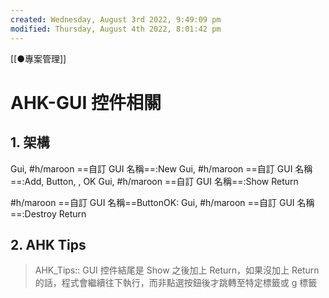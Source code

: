 ```yaml
---
created: Wednesday, August 3rd 2022, 9:49:09 pm
modified: Thursday, August 4th 2022, 8:01:42 pm
---
```

[[●專案管理]]
# AHK-GUI 控件相關

## 1. 架構

Gui, #h/maroon ==自訂 GUI 名稱==:New
Gui, #h/maroon ==自訂 GUI 名稱==:Add, Button, , OK
Gui, #h/maroon ==自訂 GUI 名稱==:Show
Return

#h/maroon ==自訂 GUI 名稱==ButtonOK:
Gui, #h/maroon ==自訂 GUI 名稱==:Destroy
Return


## 2. AHK Tips

> AHK_Tips:: GUI 控件結尾是 Show 之後加上 Return，如果沒加上 Return 的話，程式會繼續往下執行，而非點選按鈕後才跳轉至特定標籤或 g 標籤
